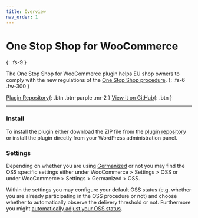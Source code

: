 ```yaml
---
title: Overview
nav_order: 1
---
```


# One Stop Shop for WooCommerce
{: .fs-9 }

The One Stop Shop for WooCommerce plugin helps EU shop owners to comply with the new regulations of the [One Stop Shop procedure](https://vat-one-stop-shop.ec.europa.eu).
{: .fs-6 .fw-300 }

[Plugin Repository](https://wordpress.org/plugins/one-stop-shop-woocommerce){: .btn .btn-purple .mr-2 }
[View it on GitHub](https://github.com/vendidero/one-stop-shop-woocommerce){: .btn }

---

### Install

To install the plugin either download the ZIP file from the [plugin repository](https://wordpress.org/plugins/one-stop-shop-woocommerce) or install the plugin directly from your WordPress administration panel.

### Settings

Depending on whether you are using [Germanized](https://vendidero.de/woocommerce-germanized) or not you may find the OSS specific settings either under WooCommerce > Settings > OSS or under WooCommerce > Settings > Germanized > OSS.

Within the settings you may configure your default OSS status (e.g. whether you are already participating in the OSS procedure or not) and
choose whether to automatically observe the delivery threshold or not. Furthermore you might [automatically adjust your OSS status](tax-adjustments.md).